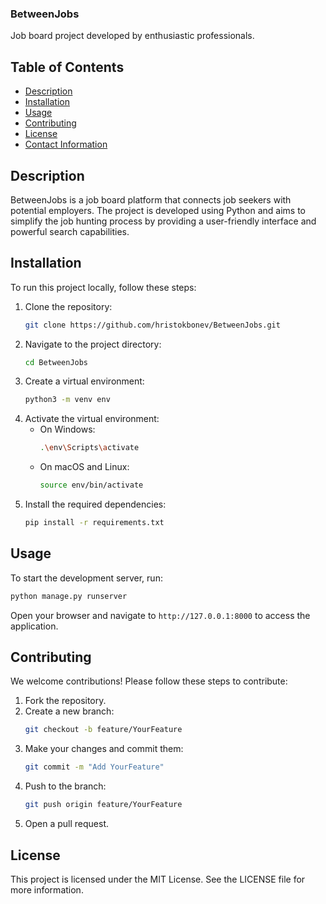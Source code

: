 ### BetweenJobs

Job board project developed by enthusiastic professionals.

## Table of Contents
- [Description](#description)
- [Installation](#installation)
- [Usage](#usage)
- [Contributing](#contributing)
- [License](#license)
- [Contact Information](#contact-information)

## Description
BetweenJobs is a job board platform that connects job seekers with potential employers. The project is developed using Python and aims to simplify the job hunting process by providing a user-friendly interface and powerful search capabilities.

## Installation
To run this project locally, follow these steps:

1. Clone the repository:
   ```bash
   git clone https://github.com/hristokbonev/BetweenJobs.git
   ```
2. Navigate to the project directory:
   ```bash
   cd BetweenJobs
   ```
3. Create a virtual environment:
   ```bash
   python3 -m venv env
   ```
4. Activate the virtual environment:
   - On Windows:
     ```bash
     .\env\Scripts\activate
     ```
   - On macOS and Linux:
     ```bash
     source env/bin/activate
     ```
5. Install the required dependencies:
   ```bash
   pip install -r requirements.txt
   ```

## Usage
To start the development server, run:
```bash
python manage.py runserver
```
Open your browser and navigate to `http://127.0.0.1:8000` to access the application.

## Contributing
We welcome contributions! Please follow these steps to contribute:

1. Fork the repository.
2. Create a new branch:
   ```bash
   git checkout -b feature/YourFeature
   ```
3. Make your changes and commit them:
   ```bash
   git commit -m "Add YourFeature"
   ```
4. Push to the branch:
   ```bash
   git push origin feature/YourFeature
   ```
5. Open a pull request.

## License
This project is licensed under the MIT License. See the LICENSE file for more information.
